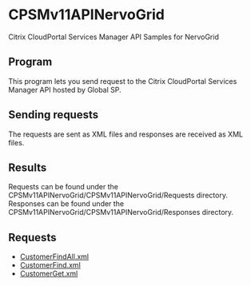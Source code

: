 # CPSMv11APINervoGrid
Citrix CloudPortal Services Manager API Samples for NervoGrid

## Program
This program lets you send request to the Citrix CloudPortal Services Manager API hosted by Global SP.

## Sending requests
The requests are sent as XML files and responses are received as XML files.

## Results 
Requests can be found under the CPSMv11APINervoGrid/CPSMv11APINervoGrid/Requests directory.  
Responses can be found under the CPSMv11APINervoGrid/CPSMv11APINervoGrid/Responses directory.  

## Requests
- [CustomerFindAll.xml](CustomerFindAll.xml)
- [CustomerFind.xml](CustomerFind.xml)
- [CustomerGet.xml](CustomerGet.xml)
